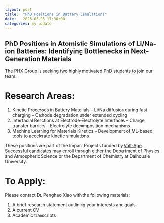 ```yaml
---
layout: post
title:  "PhD Positions in Battery Simulations"
date:   2025-05-05 17:30:00
categories: my update
---
```

## PhD Positions in Atomistic Simulations of Li/Na-ion Batteries: Identifying Bottlenecks in Next-Generation Materials
 

The PHX Group is seeking two highly motivated PhD students to join our team. 
# Research Areas:
1.	Kinetic Processes in Battery Materials
– Li/Na diffusion during fast charging
– Cathode degradation under extended cycling
2.	Interfacial Reactions at Electrode-Electrolyte Interfaces
– Charge transfer barriers
– Electrolyte decomposition mechanisms
3.	Machine Learning for Materials Kinetics
– Development of ML-based tools to accelerate kinetic simulations

These positions are part of the Impact Projects funded by [Volt-Age](https://www.concordia.ca/research/volt-age/initiatives/impact-programs.html). Successful candidates may enroll through either the Department of Physics and Atmospheric Science or the Department of Chemistry at Dalhousie University.

# To Apply:
Please contact Dr. Penghao Xiao with the following materials:
1.	A brief research statement outlining your interests and goals
2.	A current CV
3.	Academic transcripts
